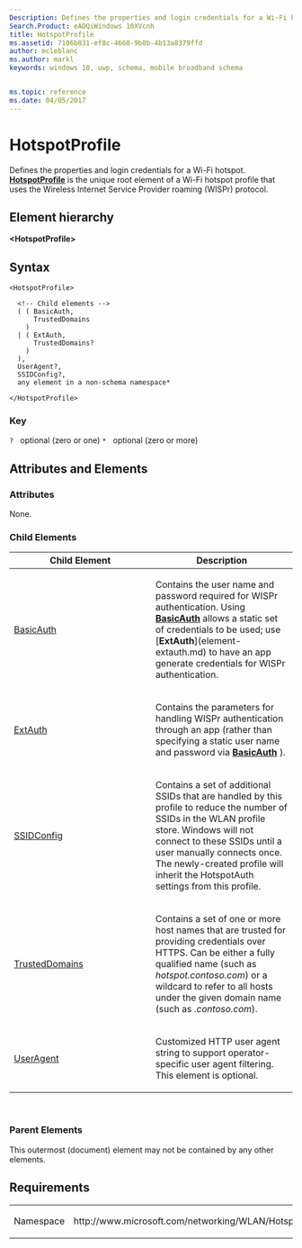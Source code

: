 ```yaml
---
Description: Defines the properties and login credentials for a Wi-Fi hotspot.
Search.Product: eADQiWindows 10XVcnh
title: HotspotProfile
ms.assetid: 7106b831-ef8c-4660-9b8b-4b13a8379ffd
author: mcleblanc
ms.author: markl
keywords: windows 10, uwp, schema, mobile broadband schema


ms.topic: reference
ms.date: 04/05/2017
---
```


# HotspotProfile


Defines the properties and login credentials for a Wi-Fi hotspot. [**HotspotProfile**](element-hotspotprofile.md) is the unique root element of a Wi-Fi hotspot profile that uses the Wireless Internet Service Provider roaming (WISPr) protocol.

## Element hierarchy

**&lt;HotspotProfile&gt;**

## Syntax

``` syntax
<HotspotProfile>

  <!-- Child elements -->
  ( ( BasicAuth,
      TrustedDomains
    )
  | ( ExtAuth,
      TrustedDomains?
    )
  ),
  UserAgent?,
  SSIDConfig?,
  any element in a non-schema namespace*

</HotspotProfile>
```

### Key

`?`   optional (zero or one)
`*`   optional (zero or more)

## Attributes and Elements


### Attributes

None.

### Child Elements

<table>
<colgroup>
<col width="50%" />
<col width="50%" />
</colgroup>
<thead>
<tr class="header">
<th>Child Element</th>
<th>Description</th>
</tr>
</thead>
<tbody>
<tr class="odd">
<td><a href="element-basicauth.md">BasicAuth</a> </td>
<td><p>Contains the user name and password required for WISPr authentication. Using <a href="element-basicauth.md"><strong>BasicAuth</strong></a>  allows a static set of credentials to be used; use [<strong>ExtAuth</strong>](element-extauth.md) to have an app generate credentials for WISPr authentication.</p></td>
</tr>
<tr class="even">
<td><a href="element-extauth.md">ExtAuth</a> </td>
<td><p>Contains the parameters for handling WISPr authentication through an app (rather than specifying a static user name and password via <a href="element-basicauth.md"><strong>BasicAuth</strong></a> ).</p></td>
</tr>
<tr class="odd">
<td><a href="element-ssidconfig.md">SSIDConfig</a> </td>
<td><p>Contains a set of additional SSIDs that are handled by this profile to reduce the number of SSIDs in the WLAN profile store. Windows will not connect to these SSIDs until a user manually connects once. The newly-created profile will inherit the HotspotAuth settings from this profile.</p></td>
</tr>
<tr class="even">
<td><a href="element-trusteddomains.md">TrustedDomains</a> </td>
<td><p>Contains a set of one or more host names that are trusted for providing credentials over HTTPS. Can be either a fully qualified name (such as <em>hotspot.contoso.com</em>) or a wildcard to refer to all hosts under the given domain name (such as <em>.contoso.com</em>).</p></td>
</tr>
<tr class="odd">
<td><a href="element-useragent.md">UserAgent</a> </td>
<td><p>Customized HTTP user agent string to support operator-specific user agent filtering. This element is optional.</p></td>
</tr>
</tbody>
</table>

 

### Parent Elements

This outermost (document) element may not be contained by any other elements.

## Requirements

<table>
<colgroup>
<col width="50%" />
<col width="50%" />
</colgroup>
<tbody>
<tr class="odd">
<td><p>Namespace</p></td>
<td><p>http://www.microsoft.com/networking/WLAN/HotspotProfile/v1</p></td>
</tr>
</tbody>
</table>

 

 



